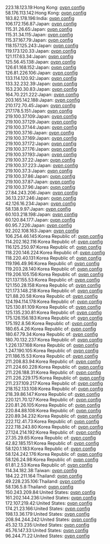 223.18.123.19:Hong Kong: [ovpn config](vpn/223_18_123_19.ovpn)  
58.176.113.142:Hong Kong: [ovpn config](vpn/58_176_113_142.ovpn)  
183.82.178.196:India: [ovpn config](vpn/183_82_178_196.ovpn)  
106.172.156.87:Japan: [ovpn config](vpn/106_172_156_87.ovpn)  
115.31.26.65:Japan: [ovpn config](vpn/115_31_26_65.ovpn)  
115.31.34.115:Japan: [ovpn config](vpn/115_31_34_115.ovpn)  
115.37.167.79:Japan: [ovpn config](vpn/115_37_167_79.ovpn)  
118.157.125.243:Japan: [ovpn config](vpn/118_157_125_243.ovpn)  
119.173.120.33:Japan: [ovpn config](vpn/119_173_120_33.ovpn)  
121.117.63.34:Japan: [ovpn config](vpn/121_117_63_34.ovpn)  
125.56.45.138:Japan: [ovpn config](vpn/125_56_45_138.ovpn)  
126.61.168.152:Japan: [ovpn config](vpn/126_61_168_152.ovpn)  
126.81.226.106:Japan: [ovpn config](vpn/126_81_226_106.ovpn)  
133.114.120.92:Japan: [ovpn config](vpn/133_114_120_92.ovpn)  
133.32.232.39:Japan: [ovpn config](vpn/133_32_232_39.ovpn)  
153.230.30.83:Japan: [ovpn config](vpn/153_230_30_83.ovpn)  
164.70.221.222:Japan: [ovpn config](vpn/164_70_221_222.ovpn)  
203.165.142.188:Japan: [ovpn config](vpn/203_165_142_188.ovpn)  
210.172.70.45:Japan: [ovpn config](vpn/210_172_70_45.ovpn)  
217.178.5.151:Japan: [ovpn config](vpn/217_178_5_151.ovpn)  
219.100.37.109:Japan: [ovpn config](vpn/219_100_37_109.ovpn)  
219.100.37.129:Japan: [ovpn config](vpn/219_100_37_129.ovpn)  
219.100.37.144:Japan: [ovpn config](vpn/219_100_37_144.ovpn)  
219.100.37.16:Japan: [ovpn config](vpn/219_100_37_16.ovpn)  
219.100.37.169:Japan: [ovpn config](vpn/219_100_37_169.ovpn)  
219.100.37.172:Japan: [ovpn config](vpn/219_100_37_172.ovpn)  
219.100.37.176:Japan: [ovpn config](vpn/219_100_37_176.ovpn)  
219.100.37.193:Japan: [ovpn config](vpn/219_100_37_193.ovpn)  
219.100.37.22:Japan: [ovpn config](vpn/219_100_37_22.ovpn)  
219.100.37.223:Japan: [ovpn config](vpn/219_100_37_223.ovpn)  
219.100.37.3:Japan: [ovpn config](vpn/219_100_37_3.ovpn)  
219.100.37.86:Japan: [ovpn config](vpn/219_100_37_86.ovpn)  
219.100.37.87:Japan: [ovpn config](vpn/219_100_37_87.ovpn)  
219.100.37.96:Japan: [ovpn config](vpn/219_100_37_96.ovpn)  
27.84.243.206:Japan: [ovpn config](vpn/27_84_243_206.ovpn)  
36.13.237.246:Japan: [ovpn config](vpn/36_13_237_246.ovpn)  
42.126.16.234:Japan: [ovpn config](vpn/42_126_16_234.ovpn)  
58.138.9.97:Japan: [ovpn config](vpn/58_138_9_97.ovpn)  
60.103.218.198:Japan: [ovpn config](vpn/60_103_218_198.ovpn)  
60.120.84.177:Japan: [ovpn config](vpn/60_120_84_177.ovpn)  
60.95.7.226:Japan: [ovpn config](vpn/60_95_7_226.ovpn)  
92.202.108.163:Japan: [ovpn config](vpn/92_202_108_163.ovpn)  
106.254.46.145:Korea Republic of: [ovpn config](vpn/106_254_46_145.ovpn)  
114.202.162.116:Korea Republic of: [ovpn config](vpn/114_202_162_116.ovpn)  
116.125.250.97:Korea Republic of: [ovpn config](vpn/116_125_250_97.ovpn)  
118.220.146.224:Korea Republic of: [ovpn config](vpn/118_220_146_224.ovpn)  
118.220.40.131:Korea Republic of: [ovpn config](vpn/118_220_40_131.ovpn)  
119.196.49.96:Korea Republic of: [ovpn config](vpn/119_196_49_96.ovpn)  
119.203.28.140:Korea Republic of: [ovpn config](vpn/119_203_28_140.ovpn)  
119.206.105.156:Korea Republic of: [ovpn config](vpn/119_206_105_156.ovpn)  
121.137.155.53:Korea Republic of: [ovpn config](vpn/121_137_155_53.ovpn)  
121.150.28.158:Korea Republic of: [ovpn config](vpn/121_150_28_158.ovpn)  
121.173.148.218:Korea Republic of: [ovpn config](vpn/121_173_148_218.ovpn)  
121.88.20.58:Korea Republic of: [ovpn config](vpn/121_88_20_58.ovpn)  
124.194.114.178:Korea Republic of: [ovpn config](vpn/124_194_114_178.ovpn)  
125.130.81.109:Korea Republic of: [ovpn config](vpn/125_130_81_109.ovpn)  
125.135.230.81:Korea Republic of: [ovpn config](vpn/125_135_230_81.ovpn)  
175.126.156.183:Korea Republic of: [ovpn config](vpn/175_126_156_183.ovpn)  
175.192.8.56:Korea Republic of: [ovpn config](vpn/175_192_8_56.ovpn)  
180.65.4.26:Korea Republic of: [ovpn config](vpn/180_65_4_26.ovpn)  
180.67.79.34:Korea Republic of: [ovpn config](vpn/180_67_79_34.ovpn)  
180.70.132.237:Korea Republic of: [ovpn config](vpn/180_70_132_237.ovpn)  
1.226.137.168:Korea Republic of: [ovpn config](vpn/1_226_137_168.ovpn)  
1.247.190.105:Korea Republic of: [ovpn config](vpn/1_247_190_105.ovpn)  
211.186.15.53:Korea Republic of: [ovpn config](vpn/211_186_15_53.ovpn)  
211.208.83.94:Korea Republic of: [ovpn config](vpn/211_208_83_94.ovpn)  
211.224.60.228:Korea Republic of: [ovpn config](vpn/211_224_60_228.ovpn)  
211.226.188.31:Korea Republic of: [ovpn config](vpn/211_226_188_31.ovpn)  
211.226.229.175:Korea Republic of: [ovpn config](vpn/211_226_229_175.ovpn)  
211.237.109.217:Korea Republic of: [ovpn config](vpn/211_237_109_217.ovpn)  
218.152.133.108:Korea Republic of: [ovpn config](vpn/218_152_133_108.ovpn)  
218.39.86.147:Korea Republic of: [ovpn config](vpn/218_39_86_147.ovpn)  
220.121.70.127:Korea Republic of: [ovpn config](vpn/220_121_70_127.ovpn)  
220.81.26.105:Korea Republic of: [ovpn config](vpn/220_81_26_105.ovpn)  
220.84.88.108:Korea Republic of: [ovpn config](vpn/220_84_88_108.ovpn)  
220.89.34.232:Korea Republic of: [ovpn config](vpn/220_89_34_232.ovpn)  
222.112.41.73:Korea Republic of: [ovpn config](vpn/222_112_41_73.ovpn)  
222.118.243.80:Korea Republic of: [ovpn config](vpn/222_118_243_80.ovpn)  
27.124.214.192:Korea Republic of: [ovpn config](vpn/27_124_214_192.ovpn)  
27.35.29.65:Korea Republic of: [ovpn config](vpn/27_35_29_65.ovpn)  
42.82.185.151:Korea Republic of: [ovpn config](vpn/42_82_185_151.ovpn)  
58.120.1.183:Korea Republic of: [ovpn config](vpn/58_120_1_183.ovpn)  
58.124.242.176:Korea Republic of: [ovpn config](vpn/58_124_242_176.ovpn)  
58.126.24.98:Korea Republic of: [ovpn config](vpn/58_126_24_98.ovpn)  
61.81.2.53:Korea Republic of: [ovpn config](vpn/61_81_2_53.ovpn)  
114.34.182.38:Taiwan: [ovpn config](vpn/114_34_182_38.ovpn)  
184.22.211.164:Thailand: [ovpn config](vpn/184_22_211_164.ovpn)  
49.228.235.106:Thailand: [ovpn config](vpn/49_228_235_106.ovpn)  
58.136.5.8:Thailand: [ovpn config](vpn/58_136_5_8.ovpn)  
150.243.209.84:United States: [ovpn config](vpn/150_243_209_84.ovpn)  
161.202.144.236:United States: [ovpn config](vpn/161_202_144_236.ovpn)  
172.107.219.42:United States: [ovpn config](vpn/172_107_219_42.ovpn)  
174.21.23.166:United States: [ovpn config](vpn/174_21_23_166.ovpn)  
198.13.36.179:United States: [ovpn config](vpn/198_13_36_179.ovpn)  
208.94.244.242:United States: [ovpn config](vpn/208_94_244_242.ovpn)  
45.32.13.235:United States: [ovpn config](vpn/45_32_13_235.ovpn)  
45.76.147.33:United States: [ovpn config](vpn/45_76_147_33.ovpn)  
96.244.71.22:United States: [ovpn config](vpn/96_244_71_22.ovpn)  
